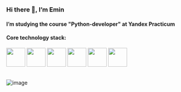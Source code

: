 ### Hi there 👋, I’m Emin
#### I’m studying the course "Python-developer" at Yandex Practicum
#### Core technology stack:
<div>
<img src="https://upload.wikimedia.org/wikipedia/commons/thumb/0/0a/Python.svg/500px-Python.svg.png" height=50>
<img src="https://www.blognone.com/sites/default/files/styles/thumbnail/public/topics-images/256px-Sqlite-square-icon.svg_.png?itok=vpt3pNup" height=50>
<img src="https://www.azulschool.net/wp-content/uploads/group-avatars/24/5e87fe6a9f761-bpfull.png" height=50>
<img src="https://media.slid.es/uploads/708405/images/4005243/django_rest_500x500.png" height=50>
<img src="https://sun9-15.userapi.com/impg/19BPQ8-DX_1Z9hgg8IQjVHI5dgKSf2g-FhYTHw/HG27ErK_aTc.jpg?size=1080x1041&quality=95&sign=abec5e21ea344288c2afc2b4637377e7&c_uniq_tag=Z_DI4WSWwt-VZtTQa328xy1odBBaXovpudBHAJ1ZNzE&type=album" height=50>
<img src="https://www.svgrepo.com/show/353659/docker-icon.svg" height=50>
</div>
<br>

![image](https://media.tenor.com/Ut1EdX0r6soAAAAC/code-monkey-checkmate-digital.gif)
